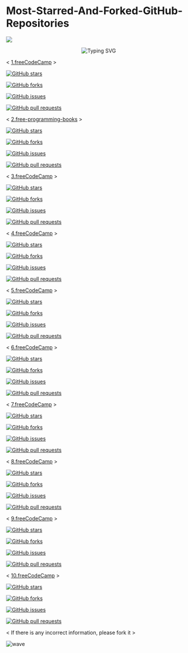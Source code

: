 # Most-Starred-And-Forked-GitHub-Repositories

![](https://capsule-render.vercel.app/api?type=waving&color=gradient&height=150&section=header)

<p align="center">
  <div align="center">
    <img
        src="https://readme-typing-svg.herokuapp.com?font=GlossAndBloom&size=30&duration=4997&color=993300&background=FF673200&center=true&vCenter=true&lines=MOST+STARRED+AND+FORKED+;ON+GITHUB+REPOSITORIES+;"
            alt="Typing SVG"
        />
    </a>
</p>
</div>

< [1.freeCodeCamp](https://github.com/freeCodeCamp/freeCodeCamp) >

[![GitHub stars](https://img.shields.io/github/stars/freeCodeCamp/freeCodeCamp.svg?style=social)](https://github.com/freeCodeCamp/freeCodeCamp)

[![GitHub forks](https://img.shields.io/github/forks/freeCodeCamp/freeCodeCamp.svg?style=social)](https://github.com/freeCodeCamp/freeCodeCamp)

[![GitHub issues](https://img.shields.io/github/issues/freeCodeCamp/freeCodeCamp.svg?style=social)](https://github.com/freeCodeCamp/freeCodeCamp)

[![GitHub pull requests](https://img.shields.io/github/issues-pr/freeCodeCamp/freeCodeCamp.svg?style=social)](https://github.com/freeCodeCamp/freeCodeCamp)

< [2.free-programming-books](https://github.com/EbookFoundation/free-programming-books) >

[![GitHub stars](https://img.shields.io/github/stars/EbookFoundation/free-programming-books.svg?style=social)](https://github.com/EbookFoundation/free-programming-books)

[![GitHub forks](https://img.shields.io/github/forks/EbookFoundation/free-programming-books.svg?style=social)](https://github.com/EbookFoundation/free-programming-books)

[![GitHub issues](https://img.shields.io/github/issues/EbookFoundation/free-programming-books.svg?style=social)](https://github.com/EbookFoundation/free-programming-books)

[![GitHub pull requests](https://img.shields.io/github/issues-pr/freeCodeCamp/freeCodeCamp.svg?style=social)](https://github.com/EbookFoundation/free-programming-books)

< [3.freeCodeCamp](https://github.com/freeCodeCamp/freeCodeCamp) >

[![GitHub stars](https://img.shields.io/github/stars/freeCodeCamp/freeCodeCamp.svg?style=social)](https://github.com/freeCodeCamp/freeCodeCamp)

[![GitHub forks](https://img.shields.io/github/forks/freeCodeCamp/freeCodeCamp.svg?style=social)](https://github.com/freeCodeCamp/freeCodeCamp)

[![GitHub issues](https://img.shields.io/github/issues/freeCodeCamp/freeCodeCamp.svg?style=social)](https://github.com/freeCodeCamp/freeCodeCamp)

[![GitHub pull requests](https://img.shields.io/github/issues-pr/freeCodeCamp/freeCodeCamp.svg?style=social)](https://github.com/freeCodeCamp/freeCodeCamp)

< [4.freeCodeCamp](https://github.com/freeCodeCamp/freeCodeCamp) >

[![GitHub stars](https://img.shields.io/github/stars/freeCodeCamp/freeCodeCamp.svg?style=social)](https://github.com/freeCodeCamp/freeCodeCamp)

[![GitHub forks](https://img.shields.io/github/forks/freeCodeCamp/freeCodeCamp.svg?style=social)](https://github.com/freeCodeCamp/freeCodeCamp)

[![GitHub issues](https://img.shields.io/github/issues/freeCodeCamp/freeCodeCamp.svg?style=social)](https://github.com/freeCodeCamp/freeCodeCamp)

[![GitHub pull requests](https://img.shields.io/github/issues-pr/freeCodeCamp/freeCodeCamp.svg?style=social)](https://github.com/freeCodeCamp/freeCodeCamp)

< [5.freeCodeCamp](https://github.com/freeCodeCamp/freeCodeCamp) >

[![GitHub stars](https://img.shields.io/github/stars/freeCodeCamp/freeCodeCamp.svg?style=social)](https://github.com/freeCodeCamp/freeCodeCamp)

[![GitHub forks](https://img.shields.io/github/forks/freeCodeCamp/freeCodeCamp.svg?style=social)](https://github.com/freeCodeCamp/freeCodeCamp)

[![GitHub issues](https://img.shields.io/github/issues/freeCodeCamp/freeCodeCamp.svg?style=social)](https://github.com/freeCodeCamp/freeCodeCamp)

[![GitHub pull requests](https://img.shields.io/github/issues-pr/freeCodeCamp/freeCodeCamp.svg?style=social)](https://github.com/freeCodeCamp/freeCodeCamp)

< [6.freeCodeCamp](https://github.com/freeCodeCamp/freeCodeCamp) >

[![GitHub stars](https://img.shields.io/github/stars/freeCodeCamp/freeCodeCamp.svg?style=social)](https://github.com/freeCodeCamp/freeCodeCamp)

[![GitHub forks](https://img.shields.io/github/forks/freeCodeCamp/freeCodeCamp.svg?style=social)](https://github.com/freeCodeCamp/freeCodeCamp)

[![GitHub issues](https://img.shields.io/github/issues/freeCodeCamp/freeCodeCamp.svg?style=social)](https://github.com/freeCodeCamp/freeCodeCamp)

[![GitHub pull requests](https://img.shields.io/github/issues-pr/freeCodeCamp/freeCodeCamp.svg?style=social)](https://github.com/freeCodeCamp/freeCodeCamp)

< [7.freeCodeCamp](https://github.com/freeCodeCamp/freeCodeCamp) >

[![GitHub stars](https://img.shields.io/github/stars/freeCodeCamp/freeCodeCamp.svg?style=social)](https://github.com/freeCodeCamp/freeCodeCamp)

[![GitHub forks](https://img.shields.io/github/forks/freeCodeCamp/freeCodeCamp.svg?style=social)](https://github.com/freeCodeCamp/freeCodeCamp)

[![GitHub issues](https://img.shields.io/github/issues/freeCodeCamp/freeCodeCamp.svg?style=social)](https://github.com/freeCodeCamp/freeCodeCamp)

[![GitHub pull requests](https://img.shields.io/github/issues-pr/freeCodeCamp/freeCodeCamp.svg?style=social)](https://github.com/freeCodeCamp/freeCodeCamp)

< [8.freeCodeCamp](https://github.com/freeCodeCamp/freeCodeCamp) >

[![GitHub stars](https://img.shields.io/github/stars/freeCodeCamp/freeCodeCamp.svg?style=social)](https://github.com/freeCodeCamp/freeCodeCamp)

[![GitHub forks](https://img.shields.io/github/forks/freeCodeCamp/freeCodeCamp.svg?style=social)](https://github.com/freeCodeCamp/freeCodeCamp)

[![GitHub issues](https://img.shields.io/github/issues/freeCodeCamp/freeCodeCamp.svg?style=social)](https://github.com/freeCodeCamp/freeCodeCamp)

[![GitHub pull requests](https://img.shields.io/github/issues-pr/freeCodeCamp/freeCodeCamp.svg?style=social)](https://github.com/freeCodeCamp/freeCodeCamp)

< [9.freeCodeCamp](https://github.com/freeCodeCamp/freeCodeCamp) >

[![GitHub stars](https://img.shields.io/github/stars/freeCodeCamp/freeCodeCamp.svg?style=social)](https://github.com/freeCodeCamp/freeCodeCamp)

[![GitHub forks](https://img.shields.io/github/forks/freeCodeCamp/freeCodeCamp.svg?style=social)](https://github.com/freeCodeCamp/freeCodeCamp)

[![GitHub issues](https://img.shields.io/github/issues/freeCodeCamp/freeCodeCamp.svg?style=social)](https://github.com/freeCodeCamp/freeCodeCamp)

[![GitHub pull requests](https://img.shields.io/github/issues-pr/freeCodeCamp/freeCodeCamp.svg?style=social)](https://github.com/freeCodeCamp/freeCodeCamp)

< [10.freeCodeCamp](https://github.com/freeCodeCamp/freeCodeCamp) >

[![GitHub stars](https://img.shields.io/github/stars/freeCodeCamp/freeCodeCamp.svg?style=social)](https://github.com/freeCodeCamp/freeCodeCamp)

[![GitHub forks](https://img.shields.io/github/forks/freeCodeCamp/freeCodeCamp.svg?style=social)](https://github.com/freeCodeCamp/freeCodeCamp)

[![GitHub issues](https://img.shields.io/github/issues/freeCodeCamp/freeCodeCamp.svg?style=social)](https://github.com/freeCodeCamp/freeCodeCamp)

[![GitHub pull requests](https://img.shields.io/github/issues-pr/freeCodeCamp/freeCodeCamp.svg?style=social)](https://github.com/freeCodeCamp/freeCodeCamp)


 < If there is any incorrect information, please fork it >

![wave](https://user-images.githubusercontent.com/65462564/225171686-93c2fd4b-ced4-4602-85e4-13deacf4af62.svg)
